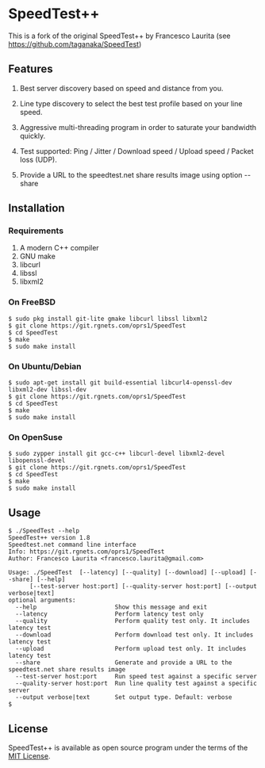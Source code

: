 # SpeedTest++

This is a fork of the original SpeedTest++ by Francesco Laurita
(see https://github.com/taganaka/SpeedTest)

## Features

1. Best server discovery based on speed and distance from you.

2. Line type discovery to select the best test profile based on your line speed.

3. Aggressive multi-threading program in order to saturate your bandwidth quickly.

4. Test supported: Ping / Jitter / Download speed / Upload speed / Packet loss (UDP).

5. Provide a URL to the speedtest.net share results image using option --share

## Installation

### Requirements

1. A modern C++ compiler
2. GNU make
3. libcurl
4. libssl
5. libxml2

### On FreeBSD

```
$ sudo pkg install git-lite gmake libcurl libssl libxml2
$ git clone https://git.rgnets.com/oprs1/SpeedTest
$ cd SpeedTest
$ make
$ sudo make install
```

### On Ubuntu/Debian

```
$ sudo apt-get install git build-essential libcurl4-openssl-dev libxml2-dev libssl-dev
$ git clone https://git.rgnets.com/oprs1/SpeedTest
$ cd SpeedTest
$ make
$ sudo make install
```

### On OpenSuse

```
$ sudo zypper install git gcc-c++ libcurl-devel libxml2-devel libopenssl-devel
$ git clone https://git.rgnets.com/oprs1/SpeedTest
$ cd SpeedTest
$ make
$ sudo make install
```

## Usage

```
$ ./SpeedTest --help
SpeedTest++ version 1.8
Speedtest.net command line interface
Info: https://git.rgnets.com/oprs1/SpeedTest
Author: Francesco Laurita <francesco.laurita@gmail.com>

Usage: ./SpeedTest  [--latency] [--quality] [--download] [--upload] [--share] [--help]
      [--test-server host:port] [--quality-server host:port] [--output verbose|text]
optional arguments:
  --help                      Show this message and exit
  --latency                   Perform latency test only
  --quality                   Perform quality test only. It includes latency test
  --download                  Perform download test only. It includes latency test
  --upload                    Perform upload test only. It includes latency test
  --share                     Generate and provide a URL to the speedtest.net share results image
  --test-server host:port     Run speed test against a specific server
  --quality-server host:port  Run line quality test against a specific server
  --output verbose|text       Set output type. Default: verbose
$
```

## License

SpeedTest++ is available as open source program under the terms of the [MIT License](http://opensource.org/licenses/MIT).
